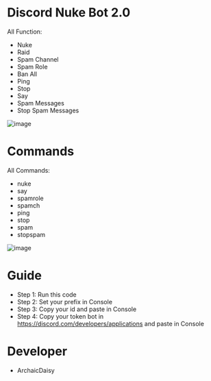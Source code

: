 # Discord Nuke Bot 2.0
All Function:
- Nuke
- Raid
- Spam Channel
- Spam Role 
- Ban All
- Ping
- Stop
- Say 
- Spam Messages
- Stop Spam Messages

![image](https://user-images.githubusercontent.com/97022487/156101148-ccd1fcbd-bd42-4070-b7b4-e920dc6959ee.png)


# Commands
All Commands:
- nuke
- say <content>
- spamrole
- spamch
- ping
- stop
- spam
- stopspam

![image](https://user-images.githubusercontent.com/97022487/156101385-fcf561a3-9afe-4001-b2eb-8885e897957c.png)
  
  
# Guide
- Step 1:  Run this code
- Step 2: Set your prefix in Console 
- Step 3: Copy your id and paste in Console
- Step 4: Copy your token bot in https://discord.com/developers/applications and paste in Console 

# Developer
- ArchaicDaisy

